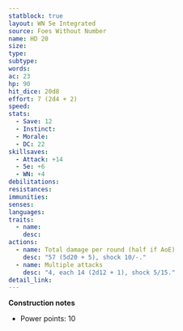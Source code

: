 ```yaml
---
statblock: true
layout: WN 5e Integrated
source: Foes Without Number
name: HD 20
size: 
type: 
subtype: 
words: 
ac: 23
hp: 90
hit_dice: 20d8
effort: 7 (2d4 + 2)
speed: 
stats:
  - Save: 12
  - Instinct: 
  - Morale:
  - DC: 22
skillsaves:
  - Attack: +14
  - 5e: +6
  - WN: +4
debilitations: 
resistances:
immunities:
senses:
languages: 
traits:
  - name: 
    desc: 
actions:
  - name: Total damage per round (half if AoE)
    desc: "57 (5d20 + 5), shock 10/-."
  - name: Multiple attacks
    desc: "4, each 14 (2d12 + 1), shock 5/15."
detail_link: 
---
```


**Construction notes**
- Power points: 10

